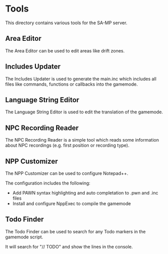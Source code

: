 # Tools

This directory contains various tools for the SA-MP server.

## Area Editor

The Area Editor can be used to edit areas like drift zones.

## Includes Updater

The Includes Updater is used to generate the main.inc which includes all files like commands, functions or callbacks into the gamemode.

## Language String Editor

The Language String Editor is used to edit the translation of the gamemode.

## NPC Recording Reader

The NPC Recording Reader is a simple tool which reads some information about NPC recordings (e.g. first position or recording type).

## NPP Customizer

The NPP Customizer can be used to configure Notepad++.

The configuration includes the following:
   * Add PAWN syntax highlighting and auto completation to .pwn and .inc files
   * Install and configure NppExec to compile the gamemode

## Todo Finder

The Todo Finder can be used to search for any Todo markers in the gamemode script.

It will search for "// TODO" and show the lines in the console.
